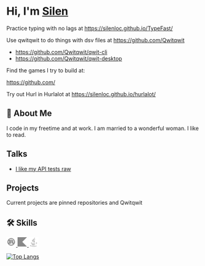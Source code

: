 <!-- markdownlint-disable MD033 -->

# Hi, I'm [Silen](https://silenloc.github.io/home/)

Practice typing with no lags at https://silenloc.github.io/TypeFast/

Use qwitqwit to do things with dsv files at https://github.com/Qwitqwit
- https://github.com/Qwitqwit/qwit-cli
- https://github.com/Qwitqwit/qwit-desktop

Find the games I try to build at:

https://github.com/

Try out Hurl in Hurlalot at https://silenloc.github.io/hurlalot/

## 🚀 About Me

I code in my freetime and at work.
I am married to a wonderful woman.
I like to read.

## Talks
- [I like my API tests raw](https://github.com/SilenLoc/baselOne2024)

## Projects

Current projects are pinned repositories and Qwitqwit

## 🛠️ Skills

<a href="https://www.rust-lang.org" target="_blank" rel="noreferrer noopener">
  <img
    src="https://raw.githubusercontent.com/0xShapeShifter/dev-story/master/public/images/skills/core/rust.svg"
    alt="Rust"
    width="25"
    height="25"
  />
</a>
<a href="https://kotlinlang.org" target="_blank" rel="noreferrer noopener">
  <img
    src="https://raw.githubusercontent.com/0xShapeShifter/dev-story/master/public/images/skills/core/kotlin.svg"
    alt="CSS3"
    width="25"
    height="25"
  />
</a>
<a href="https://www.java.com/" target="_blank" rel="noreferrer noopener">
  <img
    src="https://raw.githubusercontent.com/0xShapeShifter/dev-story/master/public/images/skills/core/java.svg"
    alt="CSS3"
    width="25"
    height="25"
  />
</a>

[![Top Langs](https://github-readme-stats.vercel.app/api/top-langs/?username=SilenLoc&show_icons=true&theme=transparent)](https://github.com/anuraghazra/github-readme-stats)
